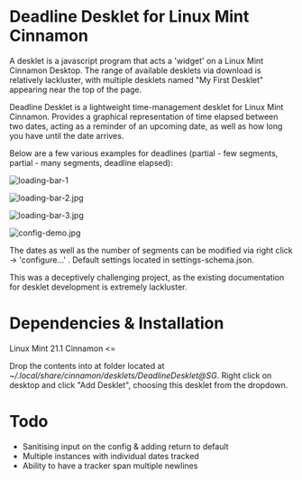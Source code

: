 # Deadline Desklet for Linux Mint Cinnamon

A desklet is a javascript program that acts a 'widget' on a Linux Mint Cinnamon Desktop. The range of available desklets via download is relatively lackluster, with multiple desklets named "My First Desklet" appearing near the top of the page. 

Deadline Desklet is a lightweight time-management desklet for Linux Mint Cinnamon. Provides a graphical representation of time elapsed between two dates, acting as a reminder of an upcoming date, as well as how long you have until the date arrives.

Below are a few various examples for deadlines (partial - few segments, partial - many segments, deadline elapsed):

![loading-bar-1](https://github.com/CodeZilla12/DeadlineDeskletCinnamon/assets/69915380/22ee82ff-f1dd-449e-89aa-4d27e94d49a8)

![loading-bar-2.jpg](https://github.com/CodeZilla12/DeadlineDeskletCinnamon/assets/69915380/96412408-343f-469b-9a60-0c5f423e833e)

![loading-bar-3.jpg](https://github.com/CodeZilla12/DeadlineDeskletCinnamon/assets/69915380/03b8e906-089d-4f2f-9c9a-719660b95103)

![config-demo.jpg](https://github.com/CodeZilla12/DeadlineDeskletCinnamon/assets/69915380/783e7994-e4f9-4ea0-ac75-8f43bf22d2e9)


The dates as well as the number of segments can be modified via right click -> 'configure...' . Default settings located in settings-schema.json.

This was a deceptively challenging project, as the existing documentation for desklet development is extremely lackluster.

# Dependencies & Installation

Linux Mint 21.1 Cinnamon <=

Drop the contents into at folder located at _~/.local/share/cinnamon/desklets/DeadlineDesklet@SG_. Right click on desktop and click "Add Desklet", choosing this desklet from the dropdown.


# Todo
-  Sanitising input on the config & adding return to default
-  Multiple instances with individual dates tracked
-  Ability to have a tracker span multiple newlines
